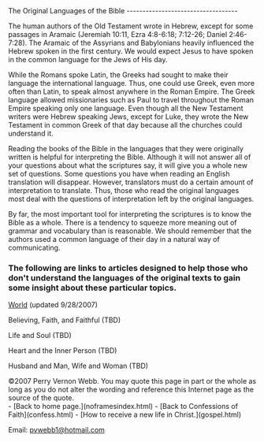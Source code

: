  <head> <title>(PVW) The Original Languages of the Bible</title> <meta content="IE=9" http-equiv="X-UA-Compatible"></meta> <link href="css/page_style.css" rel="stylesheet" type="text/css"></link> </head><body> <div class="page_style">The Original Languages of the Bible
-----------------------------------

The human authors of the Old Testament wrote in Hebrew, except for some passages in Aramaic (Jeremiah 10:11, Ezra 4:8-6:18; 7:12-26; Daniel 2:46-7:28). The Aramaic of the Assyrians and Babylonians heavily influenced the Hebrew spoken in the first century. We would expect Jesus to have spoken in the common language for the Jews of His day.

While the Romans spoke Latin, the Greeks had sought to make their language the international language. Thus, one could use Greek, even more often than Latin, to speak almost anywhere in the Roman Empire. The Greek language allowed missionaries such as Paul to travel throughout the Roman Empire speaking only one language. Even though all the New Testament writers were Hebrew speaking Jews, except for Luke, they wrote the New Testament in common Greek of that day because all the churches could understand it.

Reading the books of the Bible in the languages that they were originally written is helpful for interpreting the Bible. Although it will not answer all of your questions about what the scriptures say, it will give you a whole new set of questions. Some questions you have when reading an English translation will disappear. However, translators must do a certain amount of interpretation to translate. Thus, those who read the original languages most deal with the questions of interpretation left by the original languages.

By far, the most important tool for interpreting the scriptures is to know the Bible as a whole. There is a tendency to squeeze more meaning out of grammar and vocabulary than is reasonable. We should remember that the authors used a common language of their day in a natural way of communicating.

### The following are links to articles designed to help those who don't understand the languages of the original texts to gain some insight about these particular topics.

[World](world.html) (updated 9/28/2007)

Believing, Faith, and Faithful (TBD)

Life and Soul (TBD)

Heart and the Inner Person (TBD)

Husband and Man, Wife and Woman (TBD)

 <div class="copy">©2007 Perry Vernon Webb. You may quote this page in part or the whole as long as you do not alter the wording and reference this Internet page as the source of the quote.</div> </div>- [Back to home page.](noframesindex.html)
- [Back to Confessions of Faith](confess.html)
- [How to receive a new life in Christ.](gospel.html)

Email: [pvwebb1@hotmail.com](mailto:pvwebb1@hotmail.com)

